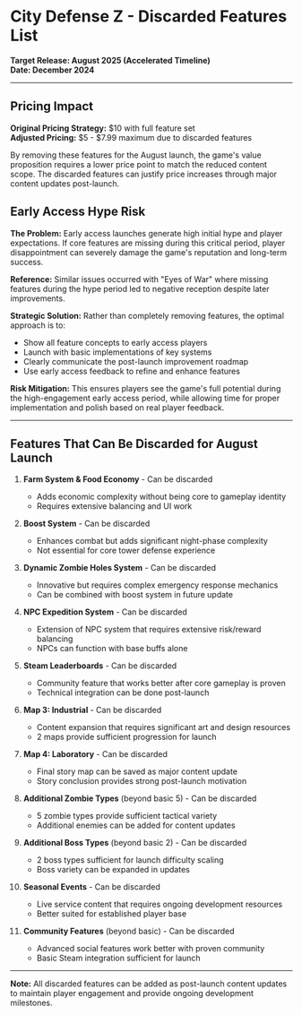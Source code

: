 # City Defense Z - Discarded Features List
**Target Release: August 2025 (Accelerated Timeline)**  
**Date: December 2024**

---

## Pricing Impact

**Original Pricing Strategy:** $10 with full feature set  
**Adjusted Pricing:** $5 - $7.99 maximum due to discarded features

By removing these features for the August launch, the game's value proposition requires a lower price point to match the reduced content scope. The discarded features can justify price increases through major content updates post-launch.

## Early Access Hype Risk

**The Problem:** Early access launches generate high initial hype and player expectations. If core features are missing during this critical period, player disappointment can severely damage the game's reputation and long-term success.

**Reference:** Similar issues occurred with "Eyes of War" where missing features during the hype period led to negative reception despite later improvements.

**Strategic Solution:** Rather than completely removing features, the optimal approach is to:
- Show all feature concepts to early access players
- Launch with basic implementations of key systems
- Clearly communicate the post-launch improvement roadmap
- Use early access feedback to refine and enhance features

**Risk Mitigation:** This ensures players see the game's full potential during the high-engagement early access period, while allowing time for proper implementation and polish based on real player feedback.

---

## Features That Can Be Discarded for August Launch

1. **Farm System & Food Economy** - Can be discarded
   - Adds economic complexity without being core to gameplay identity
   - Requires extensive balancing and UI work

2. **Boost System** - Can be discarded
   - Enhances combat but adds significant night-phase complexity
   - Not essential for core tower defense experience

3. **Dynamic Zombie Holes System** - Can be discarded
   - Innovative but requires complex emergency response mechanics
   - Can be combined with boost system in future update

4. **NPC Expedition System** - Can be discarded
   - Extension of NPC system that requires extensive risk/reward balancing
   - NPCs can function with base buffs alone

5. **Steam Leaderboards** - Can be discarded
   - Community feature that works better after core gameplay is proven
   - Technical integration can be done post-launch

6. **Map 3: Industrial** - Can be discarded
   - Content expansion that requires significant art and design resources
   - 2 maps provide sufficient progression for launch

7. **Map 4: Laboratory** - Can be discarded
   - Final story map can be saved as major content update
   - Story conclusion provides strong post-launch motivation

8. **Additional Zombie Types** (beyond basic 5) - Can be discarded
   - 5 zombie types provide sufficient tactical variety
   - Additional enemies can be added for content updates

9. **Additional Boss Types** (beyond basic 2) - Can be discarded
   - 2 boss types sufficient for launch difficulty scaling
   - Boss variety can be expanded in updates

10. **Seasonal Events** - Can be discarded
    - Live service content that requires ongoing development resources
    - Better suited for established player base

11. **Community Features** (beyond basic) - Can be discarded
    - Advanced social features work better with proven community
    - Basic Steam integration sufficient for launch

---

**Note:** All discarded features can be added as post-launch content updates to maintain player engagement and provide ongoing development milestones. 